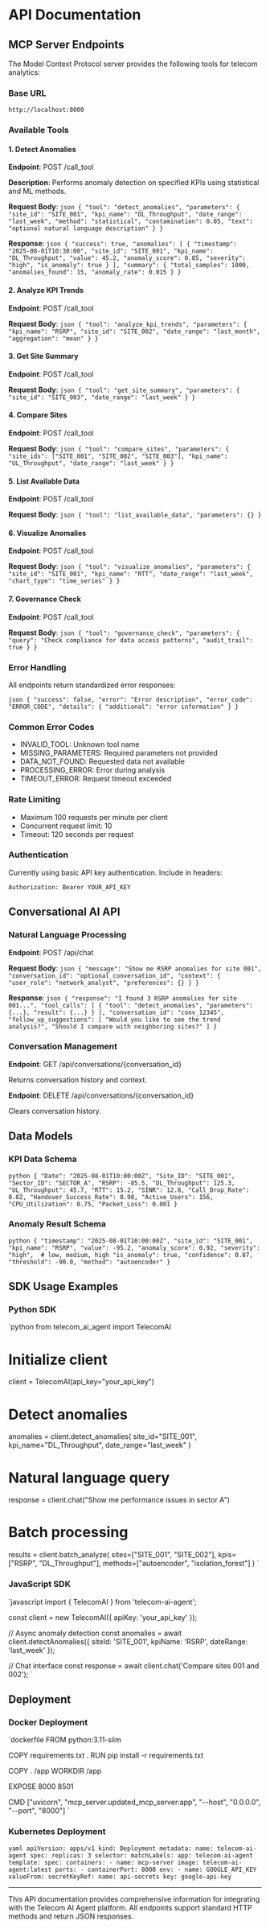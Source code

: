 ﻿# API Documentation

## MCP Server Endpoints

The Model Context Protocol server provides the following tools for telecom analytics:

### Base URL
`
http://localhost:8000
`

### Available Tools

#### 1. Detect Anomalies
**Endpoint**: POST /call_tool

**Description**: Performs anomaly detection on specified KPIs using statistical and ML methods.

**Request Body**:
`json
{
  "tool": "detect_anomalies",
  "parameters": {
    "site_id": "SITE_001",
    "kpi_name": "DL_Throughput",
    "date_range": "last_week",
    "method": "statistical",
    "contamination": 0.05,
    "text": "optional natural language description"
  }
}
`

**Response**:
`json
{
  "success": true,
  "anomalies": [
    {
      "timestamp": "2025-08-01T10:30:00",
      "site_id": "SITE_001",
      "kpi_name": "DL_Throughput",
      "value": 45.2,
      "anomaly_score": 0.85,
      "severity": "high",
      "is_anomaly": true
    }
  ],
  "summary": {
    "total_samples": 1000,
    "anomalies_found": 15,
    "anomaly_rate": 0.015
  }
}
`

#### 2. Analyze KPI Trends
**Endpoint**: POST /call_tool

**Request Body**:
`json
{
  "tool": "analyze_kpi_trends",
  "parameters": {
    "kpi_name": "RSRP",
    "site_id": "SITE_002",
    "date_range": "last_month",
    "aggregation": "mean"
  }
}
`

#### 3. Get Site Summary
**Endpoint**: POST /call_tool

**Request Body**:
`json
{
  "tool": "get_site_summary",
  "parameters": {
    "site_id": "SITE_003",
    "date_range": "last_week"
  }
}
`

#### 4. Compare Sites
**Endpoint**: POST /call_tool

**Request Body**:
`json
{
  "tool": "compare_sites",
  "parameters": {
    "site_ids": ["SITE_001", "SITE_002", "SITE_003"],
    "kpi_name": "UL_Throughput",
    "date_range": "last_week"
  }
}
`

#### 5. List Available Data
**Endpoint**: POST /call_tool

**Request Body**:
`json
{
  "tool": "list_available_data",
  "parameters": {}
}
`

#### 6. Visualize Anomalies
**Endpoint**: POST /call_tool

**Request Body**:
`json
{
  "tool": "visualize_anomalies",
  "parameters": {
    "site_id": "SITE_001",
    "kpi_name": "RTT",
    "date_range": "last_week",
    "chart_type": "time_series"
  }
}
`

#### 7. Governance Check
**Endpoint**: POST /call_tool

**Request Body**:
`json
{
  "tool": "governance_check",
  "parameters": {
    "query": "Check compliance for data access patterns",
    "audit_trail": true
  }
}
`

### Error Handling

All endpoints return standardized error responses:

`json
{
  "success": false,
  "error": "Error description",
  "error_code": "ERROR_CODE",
  "details": {
    "additional": "error information"
  }
}
`

### Common Error Codes

- INVALID_TOOL: Unknown tool name
- MISSING_PARAMETERS: Required parameters not provided
- DATA_NOT_FOUND: Requested data not available
- PROCESSING_ERROR: Error during analysis
- TIMEOUT_ERROR: Request timeout exceeded

### Rate Limiting

- Maximum 100 requests per minute per client
- Concurrent request limit: 10
- Timeout: 120 seconds per request

### Authentication

Currently using basic API key authentication. Include in headers:

`
Authorization: Bearer YOUR_API_KEY
`

## Conversational AI API

### Natural Language Processing

**Endpoint**: POST /api/chat

**Request Body**:
`json
{
  "message": "Show me RSRP anomalies for site 001",
  "conversation_id": "optional_conversation_id",
  "context": {
    "user_role": "network_analyst",
    "preferences": {}
  }
}
`

**Response**:
`json
{
  "response": "I found 3 RSRP anomalies for site 001...",
  "tool_calls": [
    {
      "tool": "detect_anomalies",
      "parameters": {...},
      "result": {...}
    }
  ],
  "conversation_id": "conv_12345",
  "follow_up_suggestions": [
    "Would you like to see the trend analysis?",
    "Should I compare with neighboring sites?"
  ]
}
`

### Conversation Management

**Endpoint**: GET /api/conversations/{conversation_id}

Returns conversation history and context.

**Endpoint**: DELETE /api/conversations/{conversation_id}

Clears conversation history.

## Data Models

### KPI Data Schema

`python
{
  "Date": "2025-08-01T10:00:00Z",
  "Site_ID": "SITE_001",
  "Sector_ID": "SECTOR_A",
  "RSRP": -85.5,
  "DL_Throughput": 125.3,
  "UL_Throughput": 45.7,
  "RTT": 15.2,
  "SINR": 12.8,
  "Call_Drop_Rate": 0.02,
  "Handover_Success_Rate": 0.98,
  "Active_Users": 156,
  "CPU_Utilization": 0.75,
  "Packet_Loss": 0.001
}
`

### Anomaly Result Schema

`python
{
  "timestamp": "2025-08-01T10:00:00Z",
  "site_id": "SITE_001",
  "kpi_name": "RSRP",
  "value": -95.2,
  "anomaly_score": 0.92,
  "severity": "high",  # low, medium, high
  "is_anomaly": true,
  "confidence": 0.87,
  "threshold": -90.0,
  "method": "autoencoder"
}
`

## SDK Usage Examples

### Python SDK

`python
from telecom_ai_agent import TelecomAI

# Initialize client
client = TelecomAI(api_key="your_api_key")

# Detect anomalies
anomalies = client.detect_anomalies(
    site_id="SITE_001",
    kpi_name="DL_Throughput",
    date_range="last_week"
)

# Natural language query
response = client.chat("Show me performance issues in sector A")

# Batch processing
results = client.batch_analyze(
    sites=["SITE_001", "SITE_002"],
    kpis=["RSRP", "DL_Throughput"],
    methods=["autoencoder", "isolation_forest"]
)
`

### JavaScript SDK

`javascript
import { TelecomAI } from 'telecom-ai-agent';

const client = new TelecomAI({ apiKey: 'your_api_key' });

// Async anomaly detection
const anomalies = await client.detectAnomalies({
  siteId: 'SITE_001',
  kpiName: 'RSRP',
  dateRange: 'last_week'
});

// Chat interface
const response = await client.chat('Compare sites 001 and 002');
`

## Deployment

### Docker Deployment

`dockerfile
FROM python:3.11-slim

COPY requirements.txt .
RUN pip install -r requirements.txt

COPY . /app
WORKDIR /app

EXPOSE 8000 8501

CMD ["uvicorn", "mcp_server.updated_mcp_server:app", "--host", "0.0.0.0", "--port", "8000"]
`

### Kubernetes Deployment

`yaml
apiVersion: apps/v1
kind: Deployment
metadata:
  name: telecom-ai-agent
spec:
  replicas: 3
  selector:
    matchLabels:
      app: telecom-ai-agent
  template:
    spec:
      containers:
      - name: mcp-server
        image: telecom-ai-agent:latest
        ports:
        - containerPort: 8000
        env:
        - name: GOOGLE_API_KEY
          valueFrom:
            secretKeyRef:
              name: api-secrets
              key: google-api-key
`

---

This API documentation provides comprehensive information for integrating with the Telecom AI Agent platform. All endpoints support standard HTTP methods and return JSON responses.
